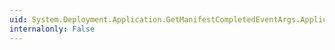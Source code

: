 ```yaml
---
uid: System.Deployment.Application.GetManifestCompletedEventArgs.ApplicationIdentity
internalonly: False
---
```


